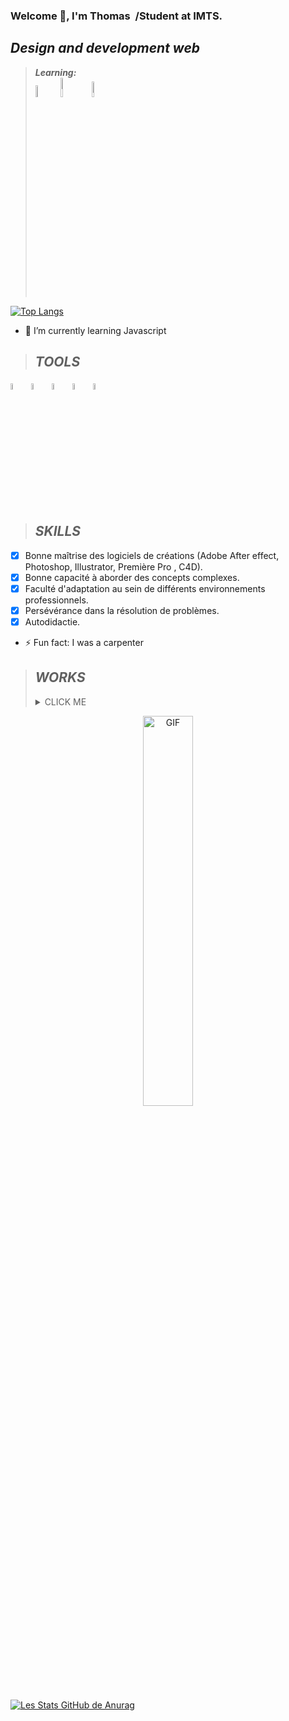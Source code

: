 ### Welcome 👋, I'm Thomas&nbsp;   /Student at IMTS.
## *Design and development web*

> **_Learning:_**     
<img src= "https://cdn-icons.flaticon.com/png/128/3344/premium/3344325.png?token=exp=1642801827~hmac=d1727cc4dfd75b95a784d2202ad808d3" width= "7%">&nbsp;   <img src= "https://cdn-icons-png.flaticon.com/128/778/778531.png" width= "9%">&nbsp;   <img src= "https://cdn-icons.flaticon.com/png/128/4668/premium/4668155.png?token=exp=1642802017~hmac=67f1dde33c8d06c7fc60fd06de83d3d0" width= "8%">&nbsp;  


[![Top Langs](https://github-readme-stats.vercel.app/api/top-langs/?username=THom1331&layout=compact)](https://github.com/Thomas-Julien-Dev/github-readme-stats)
  
- 🌱 I’m currently learning Javascript 


> ## *TOOLS*

<img src= "https://cdn-icons-png.flaticon.com/128/5968/5968705.png" width= "5%">&nbsp;   <img src= "https://cdn-icons.flaticon.com/png/128/5210/premium/5210500.png?token=exp=1642809526~hmac=ba99de8a2018645b3fa2399d12ff8099" width= "5%">&nbsp;   <img src= "https://cdn-icons.flaticon.com/png/128/5210/premium/5210800.png?token=exp=1642809526~hmac=170a44bbe2803ed21b9cc6c7e5a59879" width= "5%">&nbsp;   <img src= "https://cdn-icons-png.flaticon.com/128/270/270798.png" width= "5%">&nbsp;   <img src= "https://cdn-icons.flaticon.com/png/128/172/premium/172511.png?token=exp=1642810157~hmac=6b4cd4c9868a9fd6efa612fc5fa3d5ce" width= "5%">


> ## *SKILLS*

  - [x]  Bonne maîtrise des logiciels de créations (Adobe After effect,
        Photoshop, Illustrator, Première Pro , C4D).
  - [x] Bonne capacité à aborder des concepts complexes.
  - [x] Faculté d'adaptation au sein de différents environnements professionnels.
  - [x] Persévérance dans la résolution de problèmes.
  - [x] Autodidactie.

- ⚡ Fun fact: I was a carpenter

> ## *WORKS*
> <details><summary> CLICK ME </summary>
>I have developed projects mainly in the field of graphic design and videos.
>I learned by passion with my time and my savings 💳, I reinforce my knowledge as often as possible in order to go further and advance towards my goals.
> <p align="center">  
>   <a href="https://www.youtube.com/channel/UCbzJDXNU0avVu35avqNg8XA">
>    <img alt="Ma chaine Youtube" width="50px" src="https://cdn-icons-png.flaticon.com/128/187/187209.png" />
>   
>   <a href="https://www.linkedin.com/in/thomas-j-86111b221/">
>  <img alt="Linkedin rollet raphael" width="50px" src="https://upload.wikimedia.org/wikipedia/commons/thumb/c/ca/LinkedIn_logo_initials.png/600px-LinkedIn_logo_initials.png" />
   
  </p> 

<p align="center">
    <img align="center" width="40%" alt="GIF" src="https://media.giphy.com/media/3KVcFEmdDl9NYaFTtx/giphy.gif"/>
  </p>
</p>
</details>

![Les Stats GitHub de Anurag](https://github-readme-stats.vercel.app/api?username=Thomas-Julien-Dev&show_icons=true&theme=yeblu)
